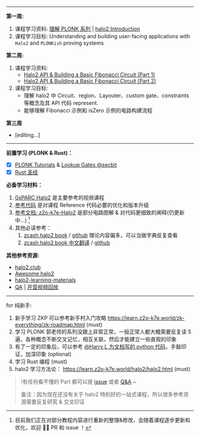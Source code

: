 -----

**第一周:**
1. 课程学习资料: [理解 PLONK 系列](https://learn.z2o-k7e.world/plonk-intro-cn/plonk-intro.html) | [halo2 Introduction](https://learn.0xparc.org/materials/halo2/learning-group-1/introduction) 
2. 课程学习目标: Understanding and building user-facing applications with `Halo2` and `PLONKish` proving systems

**第二周:**
1. 课程学习资料:
	- [Halo2 API & Building a Basic Fibonacci Circuit (Part 1)](https://learn.0xparc.org/materials/halo2/learning-group-1/halo2-api)
	- [Halo2 API & Building a Basic Fibonacci Circuit (Part 2)](https://learn.0xparc.org/materials/halo2/learning-group-1/halo2-api-continued)
2. 课程学习目标:
	- 理解 halo2 中 Circuit、region、Layouter、custom gate、constraints 等概念及其 API 代码 represent.
	- 能够理解 Fibonacci 示例和 isZero 示例的电路构建流程

**第三周**

- [editing...]

----
**前置学习 (PLONK & Rust)：**

 - [x] [PLONK Tutorials](https://learn.z2o-k7e.world/plonk-intro-cn/plonk-arithmetization.html) &  [Lookup Gates @secbit](https://learn.z2o-k7e.world/plonk-intro-cn/plonk-lookup.html)
 - [x] [Rust 圣经](https://course.rs/about-book.html)

**必备学习材料：**

1. [0xPARC Halo2](https://learn.0xparc.org/halo2)  是主要参考的视频课程
2. [参考代码](https://github.com/zkp-co-learning/halo2-step-by-step/tree/main)   是对课程 Reference 代码必要的优化和版本升级
3. [参考文档: z2o-k7e-Halo2](https://learn.z2o-k7e.world/halo2/chap-1/index.html)   是部分电路图解 & 对代码更细致的阐释(仍更新中...) [^1]
4. 其他必读参考：
	1. [zcash halo2 book](https://zcash.github.io/halo2/) / [github](https://github.com/zcash/halo2/blob/main/book/)  理论内容偏多，可以当做字典反复查看
	2. [zcash halo2 book 中文翻译](https://trapdoor-tech.github.io/halo2-book-chinese/) / [github](https://trapdoor-tech.github.io/halo2-book-chinese/)




**其他参考资源:**
- [halo2.club](https://halo2.club)
- [Awesome halo2](https://github.com/adria0/awesome-halo2)
- [halo2-learning-materials](https://learn.z2o-k7e.world/halo2/halo2.html)
- [QA](https://github.com/zkp-co-learning/halo2-step-by-step/discussions)  |  [开营视频回放](https://www.youtube.com/watch?v=0BVaXaRpgww&t=10s)



----



for 纯新手:

1. 新手学习 ZKP 可以参考新手村入门攻略 <https://learn.z2o-k7e.world/zk-everything/zk-roadmap.html> (must)
2. 学习 PLONK 郭老师的系列没跟上非常正常，一般正常人都大概需要反复读 5 遍，各种概念不断交叉记忆，相互关联，然后才能建立一些直观的印象
3. 有了一定的印象后，可以参考 [@Harry L 为文档写的 python 代码](https://github.com/Antalpha-Labs/baby-plonk/blob/main/tutorials/understanding-plonk-cn/3-plonk-permutation.ipynb)，手敲印证，加深印象 (optional)
4. 学习 Rust 编程 (must)
5. halo2 学习方法论： <https://learn.z2o-k7e.world/halo2/halo2.html>  (must)



> !有任何看不懂的 Part 都可以提 [issue](https://github.com/zkp-co-learning/halo2-step-by-step/issues) 或者 [Q&A](https://github.com/zkp-co-learning/halo2-step-by-step/discussions/categories/q-a) ~
> 
> 备注：因为现在还没有关于 halo2 特别好的一站式课程，所以很多参考资源需要反复研究 & 交叉印证



[^1]: 目前我们正在对部分教程内容进行重新的整理&修改，会随着课程逐步更新和优化，欢迎 👏🏻 PR 和 issue ！
